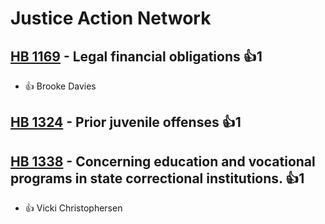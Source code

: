 # Justice Action Network

## [HB 1169](/bill/2023-24/hb/1169/) - Legal financial obligations 👍1  
* 👍 Brooke Davies

## [HB 1324](/bill/2023-24/hb/1324/) - Prior juvenile offenses 👍1  

## [HB 1338](/bill/2023-24/hb/1338/) - Concerning education and vocational programs in state correctional institutions. 👍1  
* 👍 Vicki Christophersen